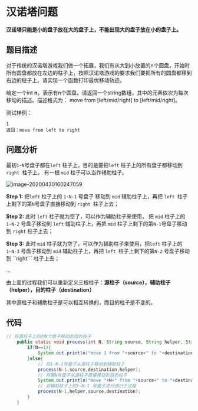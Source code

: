 # 汉诺塔问题

**汉诺塔只能是小的盘子放在大的盘子上，不能出现大的盘子放在小的盘子上。**

## 题目描述

对于传统的汉诺塔游戏我们做一个拓展，我们有从大到小放置的n个圆盘，开始时所有圆盘都放在左边的柱子上，按照汉诺塔游戏的要求我们要把所有的圆盘都移到右边的柱子上，请实现一个函数打印最优移动轨迹。

给定一个int **n**，表示有n个圆盘。请返回一个string数组，其中的元素依次为每次移动的描述。描述格式为：   move  from [left/mid/right] to [left/mid/right]。

测试样例：

```
1
返回：move from left to right
```

## 问题分析

最初```1~N```号盘子都在```left``` 柱子上，目的是要把```left``` 柱子上的所有盘子都移动到 ```right ```柱子上， 有一根 ```mid``` 柱子可以当作辅助柱子。

![image-20200430160247059](I:\GreatGeek\CodeCollections\递归\汉诺塔问题\汉诺塔问题.assets\image-20200430160247059.png)

**Step 1:** 把```left``` 柱子上的 ```1~N-1``` 号盘子 移动到 ```mid``` 辅助柱子上，再把 ```left ```柱子上剩下的第```N```号盘子直接移动到 ```right ```柱子上去；

**Step 2:** 此时 ```left``` 柱子就为空了，可以作为辅助柱子来使用， 把 ```mid``` 柱子上的 ```1~N-2``` 号盘子移动到 ```left``` 辅助柱子上，再把 ```mid``` 柱子上剩下的第```N-1```号盘子移动到 ```right``` 柱子上去；

**Step 3:** 此时 ```mid``` 柱子就为空了，可以作为辅助柱子来使用，把```left``` 柱子上的 ```1~N-3``` 号盘子移动到 ```mid``` 辅助柱子上，再把 ```left ```柱子上剩下的第```N-2``` 号盘子移动到 ``right``` 柱子上去；

...

由上面的过程我们可以重新定义三根柱子：**源柱子（source），辅助柱子（helper），目的柱子（destination）**

其中源柱子和辅助柱子是可以相互转换的，而目的柱子是不变的。

## 代码

```java
// 将源柱子上的的N个盘子移动到目的柱子
    public static void process(int N, String source, String helper, String destination){
        if(N==1){
            System.out.println("move 1 from "+source+" to "+destination);
        }else{
            // 将1~N-1号盘子从源柱子移动到辅助柱子
            process(N-1,source,destination,helper);
            // 将第N号盘子从源柱子直接移动到目的柱子
            System.out.println("move "+N+" from "+source+" to "+destination);
            // 对辅助柱子上的1~N-1 号盘子进行递归子过程
            process(N-1,helper,source,destination);
        }
    }
```

